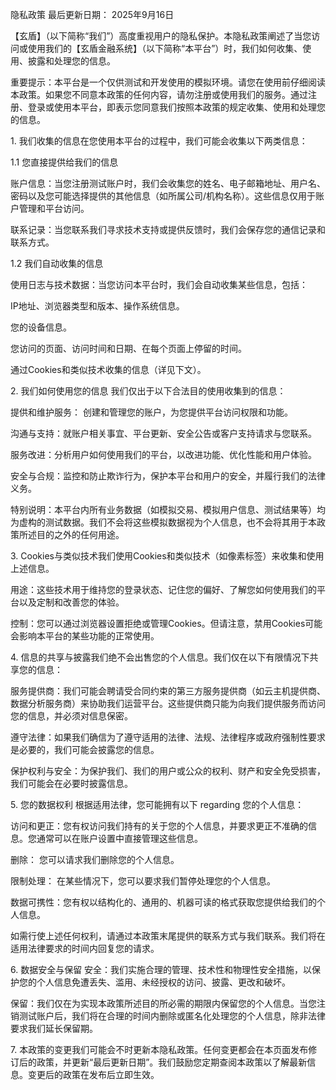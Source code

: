 隐私政策​​
​​最后更新日期：​​ 2025年9月16日

​​【玄盾】（以下简称“我们”）高度重视用户的隐私保护。本隐私政策阐述了当您访问或使用我们的【玄盾金融系统】（以下简称“本平台”）时，我们如何收集、使用、披露和处理您的信息。​​

​​重要提示：本平台是一个仅供测试和开发使用的模拟环境。请您在使用前仔细阅读本政策。如果您不同意本政策的任何内容，请勿注册或使用我们的服务。通过注册、登录或使用本平台，即表示您同意我们按照本政策的规定收集、使用和处理您的信息。​​

​​1. 我们收集的信息​​
在您使用本平台的过程中，我们可能会收集以下两类信息：

​​1.1 您直接提供给我们的信息​​

​​账户信息：​​ 当您注册测试账户时，我们会收集您的​​姓名、电子邮箱地址、用户名、密码​​以及您可能选择提供的其他信息（如所属公司/机构名称）。这些信息仅用于账户管理和平台访问。

​​联系记录：​​ 当您联系我们寻求技术支持或提供反馈时，我们会保存您的通信记录和联系方式。

​​1.2 我们自动收集的信息​​

​​使用日志与技术数据：​​ 当您访问本平台时，我们会自动收集某些信息，包括：

​​IP地址​​、浏览器类型和版本、操作系统信息。

您的设备信息。

您访问的页面、访问时间和日期、在每个页面上停留的时间。

通过Cookies和类似技术收集的信息（详见下文）。

​​2. 我们如何使用您的信息​​
我们仅出于以下合法目的使用收集到的信息：

​​提供和维护服务：​​ 创建和管理您的账户，为您提供平台访问权限和功能。

​​沟通与支持：​​ 就账户相关事宜、平台更新、安全公告或客户支持请求与您联系。

​​服务改进：​​ 分析用户如何使用我们的平台，以改进功能、优化性能和用户体验。

​​安全与合规：​​ 监控和防止欺诈行为，保护本平台和用户的安全，并履行我们的法律义务。

​​特别说明：​​ 本平台内所有​​业务数据（如模拟交易、模拟用户信息、测试结果等）均为虚构的测试数据​​。我们不会将这些模拟数据视为个人信息，也不会将其用于本政策所述目的之外的任何用途。

​​3. Cookies与类似技术​​
我们使用Cookies和类似技术（如像素标签）来收集和使用上述信息。

​​用途：​​ 这些技术用于维持您的登录状态、记住您的偏好、了解您如何使用我们的平台以及定制和改善您的体验。

​​控制：​​ 您可以通过浏览器设置拒绝或管理Cookies。但请注意，禁用Cookies可能会影响本平台的某些功能的正常使用。

​​4. 信息的共享与披露​​
我们​​绝不会​​出售您的个人信息。我们仅在以下有限情况下共享您的信息：

​​服务提供商：​​ 我们可能会聘请受合同约束的第三方服务提供商（如云主机提供商、数据分析服务商）来协助我们运营平台。这些提供商只能为向我们提供服务而访问您的信息，并必须对信息保密。

​​遵守法律：​​ 如果我们确信为了遵守适用的法律、法规、法律程序或政府强制性要求是必要的，我们可能会披露您的信息。

​​保护权利与安全：​​ 为保护我们、我们的用户或公众的权利、财产和安全免受损害，我们可能会在必要时披露信息。

​​5. 您的数据权利​​
根据适用法律，您可能拥有以下 regarding 您的个人信息：

​​访问和更正：​​ 您有权访问我们持有的关于您的个人信息，并要求更正不准确的信息。您通常可以在账户设置中直接管理这些信息。

​​删除：​​ 您可以请求我们删除您的个人信息。

​​限制处理：​​ 在某些情况下，您可以要求我们暂停处理您的个人信息。

​​数据可携性：​​ 您有权以结构化的、通用的、机器可读的格式获取您提供给我们的个人信息。

如需行使上述任何权利，请通过本政策末尾提供的联系方式与我们联系。我们将在适用法律要求的时间内回复您的请求。

​​6. 数据安全与保留​​
​​安全：​​ 我们实施合理的管理、技术性和物理性安全措施，以保护您的个人信息免遭丢失、滥用、未经授权的访问、披露、更改和破坏。

​​保留：​​ 我们仅在为实现本政策所述目的所必需的期限内保留您的个人信息。当您注销测试账户后，我们将在合理的时间内删除或匿名化处理您的个人信息，除非法律要求我们延长保留期。

​​7. 本政策的变更​​
我们可能会不时更新本隐私政策。任何变更都会在本页面发布修订后的政策，并更新“最后更新日期”。我们鼓励您定期查阅本政策以了解最新信息。变更后的政策在发布后立即生效。


